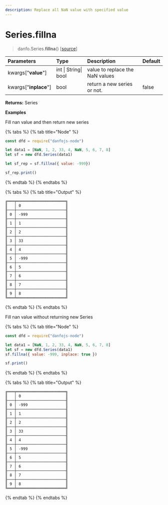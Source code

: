 ```yaml
---
description: Replace all NaN value with specified value
---
```


# Series.fillna

> danfo.Series.**fillna**\(\)     \[[source](https://github.com/opensource9ja/danfojs/blob/master/danfojs/src/core/series.js#L470)\]

| Parameters | Type | Description | Default |
| :--- | :--- | :--- | :--- |
| kwargs\["**value**"\] | int \| String\| bool | value to replace the NaN values |  |
| kwargs\["**inplace**"\] | bool | return a new series or not.  | false |

**Returns:**  Series

**Examples**

Fill nan value and then return new series

{% tabs %}
{% tab title="Node" %}
```javascript
const dfd = require("danfojs-node")

let data1 = [NaN, 1, 2, 33, 4, NaN, 5, 6, 7, 8]
let sf = new dfd.Series(data1)

let sf_rep = sf.fillna({ value: -999})

sf_rep.print()
```
{% endtab %}
{% endtabs %}

{% tabs %}
{% tab title="Output" %}
```text
╔═══╤══════════════════════╗
║   │ 0                    ║
╟───┼──────────────────────╢
║ 0 │ -999                 ║
╟───┼──────────────────────╢
║ 1 │ 1                    ║
╟───┼──────────────────────╢
║ 2 │ 2                    ║
╟───┼──────────────────────╢
║ 3 │ 33                   ║
╟───┼──────────────────────╢
║ 4 │ 4                    ║
╟───┼──────────────────────╢
║ 5 │ -999                 ║
╟───┼──────────────────────╢
║ 6 │ 5                    ║
╟───┼──────────────────────╢
║ 7 │ 6                    ║
╟───┼──────────────────────╢
║ 8 │ 7                    ║
╟───┼──────────────────────╢
║ 9 │ 8                    ║
╚═══╧══════════════════════╝
```
{% endtab %}
{% endtabs %}

Fill nan value without returning new Series

{% tabs %}
{% tab title="Node" %}
```javascript
const dfd = require("danfojs-node")

let data1 = [NaN, 1, 2, 33, 4, NaN, 5, 6, 7, 8]
let sf = new dfd.Series(data1)
sf.fillna({ value: -999, inplace: true })

sf.print()
```
{% endtab %}
{% endtabs %}

{% tabs %}
{% tab title="Output" %}
```text
╔═══╤══════════════════════╗
║   │ 0                    ║
╟───┼──────────────────────╢
║ 0 │ -999                 ║
╟───┼──────────────────────╢
║ 1 │ 1                    ║
╟───┼──────────────────────╢
║ 2 │ 2                    ║
╟───┼──────────────────────╢
║ 3 │ 33                   ║
╟───┼──────────────────────╢
║ 4 │ 4                    ║
╟───┼──────────────────────╢
║ 5 │ -999                 ║
╟───┼──────────────────────╢
║ 6 │ 5                    ║
╟───┼──────────────────────╢
║ 7 │ 6                    ║
╟───┼──────────────────────╢
║ 8 │ 7                    ║
╟───┼──────────────────────╢
║ 9 │ 8                    ║
╚═══╧══════════════════════╝
```
{% endtab %}
{% endtabs %}

